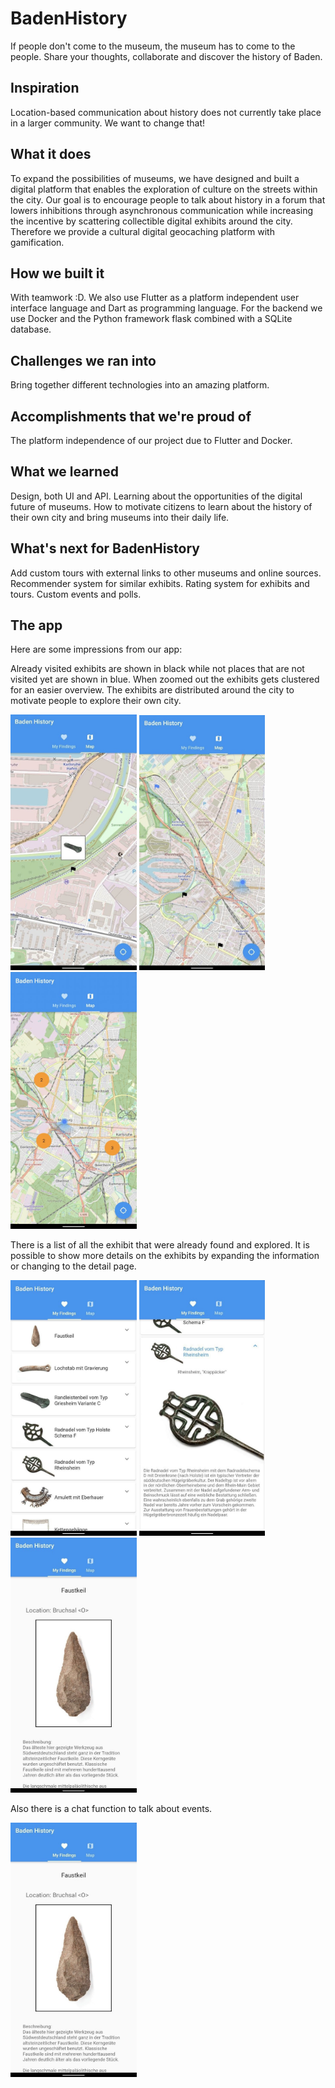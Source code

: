 # BadenHistory

If people don't come to the museum, the museum has to come to the people. Share your thoughts, collaborate and discover the history of Baden.

## Inspiration

Location-based communication about history does not currently take place in a larger community. We want to change that!

## What it does

To expand the possibilities of museums, we have designed and built a digital platform that enables the exploration of culture on the streets within the city. Our goal is to encourage people to talk about history in a forum that lowers inhibitions through asynchronous communication while increasing the incentive by scattering collectible digital exhibits around the city. Therefore we provide a cultural digital geocaching platform with gamification.

## How we built it

With teamwork :D. We also use Flutter as a platform independent user interface language and Dart as programming language. For the backend we use Docker and the Python framework flask combined with a SQLite database.

## Challenges we ran into

Bring together different technologies into an amazing platform.

## Accomplishments that we're proud of

The platform independence of our project due to Flutter and Docker.

## What we learned

Design, both UI and API. Learning about the opportunities of the digital future of museums. How to motivate citizens to learn about the history of their own city and bring museums into their daily life.

## What's next for BadenHistory

Add custom tours with external links to other museums and online sources. Recommender system for similar exhibits. Rating system for exhibits and tours. Custom events and polls.

## The app

Here are some impressions from our app:

Already visited exhibits are shown in black while not places that are not visited yet are shown in blue. When zoomed out the exhibits gets clustered for an easier overview. The exhibits are distributed around the city to motivate people to explore their own city.

<img src="./assets/screenshot_map.jpg" width="40%">
<img src="./assets/screenshot_map_location.jpg" width="40%">
<img src="./assets/screenshot_map_stacked.jpg" width="40%">

There is a list of all the exhibit that were already found and explored. It is possible to show more details on the exhibits by expanding the information or changing to the detail page.

<img src="./assets/screenshot_findings_list.jpg" width="40%">
<img src="./assets/screenshot_finding_opened.jpg" width="40%">
<img src="./assets/screenshot_finding_details.jpg" width="40%">

Also there is a chat function to talk about events.

<img src="./assets/screenshot_finding_details.jpg" width="40%">

